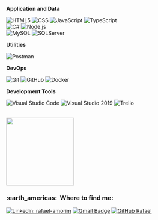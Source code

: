
**Application and Data**

  ![HTML5](https://img.shields.io/badge/-HTML5-333333?style=flat&logo=HTML5)
  ![CSS](https://img.shields.io/badge/-CSS-333333?style=flat&logo=CSS3&logoColor=1572B6)
  ![JavaScript](https://img.shields.io/badge/-JavaScript-333333?style=flat&logo=javascript)
  ![TypeScript](https://img.shields.io/badge/-TypeScript-333333?style=flat&logo=typescript)
  <br/>
  ![C#](https://img.shields.io/badge/-Csharp-333333?style=flat&logo=Csharp)
  ![Node.js](https://img.shields.io/badge/-Node.js-333333?style=flat&logo=node.js)
  <br/>
  ![MySQL](https://img.shields.io/badge/-MySQL-333333?style=flat&logo=mysql)
  ![SQLServer](https://img.shields.io/badge/-SQLServer-333333?style=flat&logo=sqlserver)
  <br/>

**Utilities**

  ![Postman](https://img.shields.io/badge/-Postman-333333?style=flat&logo=postman)
  
**DevOps**

  ![Git](https://img.shields.io/badge/-Git-333333?style=flat&logo=git)
  ![GitHub](https://img.shields.io/badge/-GitHub-333333?style=flat&logo=github)
  ![Docker](https://img.shields.io/badge/-Docker-333333?style=flat&logo=docker)

**Development Tools**

  ![Visual Studio Code](https://img.shields.io/badge/-Visual%20Studio%20Code-333333?style=flat&logo=visual-studio-code&logoColor=007ACC)
  ![Visual Studio 2019](https://img.shields.io/badge/-Visual%20Studio-333333?style=flat&logo=visual-studio&logoColor=6959CD)
  ![Trello](https://img.shields.io/badge/-Trello-333333?style=flat&logo=trello&logoColor=007ACC)

<br/>

<a href="https://github.com/Rflamorim">
  <img height="180em" src="https://github-readme-stats.vercel.app/api?username=Rflamorim&theme=dracula&show_icons=true" />
</a>

<br/>

<h3> :earth_americas: &nbsp;Where to find me: </h3> 

[![Linkedin: rafael-amorim](https://img.shields.io/badge/-rafael-amorim-blue?style=flat-square&logo=Linkedin&logoColor=white&link=https://https://www.linkedin.com/in/rafael-amorim-2630aa21b/)](https://www.linkedin.com/in/rafael-amorim-2630aa21b/)
[![Gmail Badge](https://img.shields.io/badge/-rflamoriim@oulook.com-006bed?style=flat-square&logo=Outlook&logoColor=white&link=mailto:rflamoriim@oulook.com)](mailto:rflamoriim@oulook.com)
[![GitHub Rafael]( https://img.shields.io/github/followers/Rflamorim?label=follow&style=social)](https://github.com/Rflamorim)
